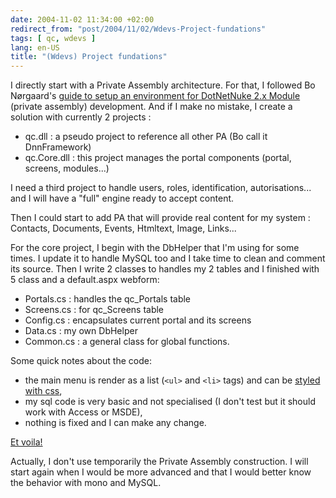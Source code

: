 ```yaml
---
date: 2004-11-02 11:34:00 +02:00
redirect_from: "post/2004/11/02/Wdevs-Project-fundations"
tags: [ qc, wdevs ]
lang: en-US
title: "(Wdevs) Project fundations"
---
```


I directly start with a Private Assembly architecture. For that, I followed
Bo Nørgaard's [guide to
setup an environment for DotNetNuke 2.x Module](http://www.dotnetnuke.dk/Default.aspx?tabid=59) (private assembly)
development. And if I make no mistake, I create a solution with currently 2
projects :

* qc.dll : a pseudo project to reference all other PA (Bo call it
DnnFramework)
* qc.Core.dll : this project manages the portal components (portal,
screens, modules...)

I need a third project to handle users, roles, identification,
autorisations... and I will have a "full" engine ready to accept content.

Then I could start to add PA that will provide real content for my
system : Contacts, Documents, Events, Htmltext, Image, Links...

For the core project, I begin with the DbHelper that I'm using for some
times. I update it to handle MySQL too and I take time to clean and comment its
source. Then I write 2 classes to handles my 2 tables and I finished with 5
class and a default.aspx webform:

* Portals.cs : handles the qc_Portals table
* Screens.cs : for qc_Screens table
* Config.cs : encapsulates current portal and its screens
* Data.cs : my own DbHelper
* Common.cs : a general class for global functions.

Some quick notes about the code:

* the main menu is render as a list (`<ul>` and `<li>` tags) and can be [styled with css](http://css.maxdesign.com.au/listamatic/),
* my sql code is very basic and not specialised (I don't test but it should
work with Access or MSDE),
* nothing is fixed and I can make any change.

[Et voila!](http://michel.monoforge.com/default1.aspx)

Actually, I don't use temporarily the Private Assembly construction. I will
start again when I would be more advanced and that I would better know the
behavior with mono and MySQL.
